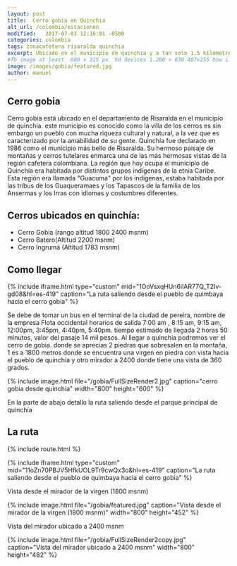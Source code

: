 ```yaml
---
layout: post
title:  Cerro gobia en Quinchia
alt_url: /colombia/estacionen
modified:   2017-07-03 12:16:01 -0500
categories: colombia 
tags: zonacafetera risaralda quinchia
excerpt: Ubicado en el municipio de quinchia y a tan solo 1.5 kilometros de su parque principal por un terreno suave, el cual lleva a una hermosa vista de la villa de los cerros. Es ideal para personas que estan iniciando en el senderismo o hiking.
#fb image at least  600 × 315 px  hd devices 1.200 × 630 487x255 how i see it
image: /images/gobia/featured.jpg
author: manuel
---
```

## Cerro gobia

Cerro gobia está ubicado en  el departamento de Risaralda en el municipio de quinchía. este municipio es  conocido como la villa de los cerros  es sin embargo un pueblo con mucha riqueza cultural y natural, a la vez que es caracterizado por la amabilidad de su gente.
Quinchía fue declarado en 1986 como el  municipio más bello de Risaralda. Su hermoso paisaje de montañas y cerros tutelares enmarca una de las más hermosas vistas de la región cafetera colombiana. 
La región que hoy ocupa el municipio de Quinchía era habitada por distintos grupos indígenas de la etnia Caribe. Esta región era llamada "Guacuma" por los indígenas, estaba habitada por las tribus de los Guaqueramaes y los Tapascos de la familia de los Ansermas y los Irras con idiomas y costumbres diferentes.

## Cerros ubicados en quinchía:
- Cerro Gobia (rango altitud  1800  2400 msnm)
- Cerro Batero(Altitud 2200 msnm)
- Cerro Ingrumá (Altitud 1783 msnm)

## Como llegar

{% include iframe.html
    type="custom"
    mid="1OoVsxqHUn6iIAR77Q_T2Iv-gd08&hl=es-419"
    caption="La ruta saliendo desde el pueblo de quimbaya hacia el cerro gobia"
%}

Se debe de tomar un bus en el terminal de la ciudad de pereira, nombre de la empresa Flota occidental horarios de salida 7:00 am , 8:15 am, 9:15 am, 12:00pm, 3:45pm,  4:40pm, 5:40pm. tiempo estimado de llegada 2 horas 50 minutos,  valor del pasaje 14 mil pesos. 
Al llegar a quinchía podremos ver el cerro de gobia.
donde se aprecias 2 piedras que sobresalen en la montaña, 1 es a 1800 metros donde se encuentra una virgen en piedra con vista hacia el pueblo de quinchía  y otro mirador a 2400 donde tiene una vista de 360 grados.


{% include image.html 
   file="/gobia/FullSizeRender2.jpg" 
   caption="cerro gobia desde quinchia"
   width="800"
   height="600"
%} 

En la parte de abajo detallo la ruta saliendo desde el parque principal de quinchía 

## La ruta

{% include route.html %} 

{% include iframe.html
    type="custom"
    mid="11oZn70PBJV5HfkUOL9Tr9cwQx3o&hl=es-419"
    caption="La ruta saliendo desde el pueblo de quimbaya hacia el cerro gobia"
%}

Vista desde el mirador de la virgen (1800 msnm)

{% include image.html 
   file="/gobia/featured.jpg" 
   caption="Vista desde el mirador de la virgen (1800 msnm)"
   width="800"
   height="452"
%} 

Vista del mirador ubicado a 2400 msnm

{% include image.html 
   file="/gobia/FullSizeRender2copy.jpg" 
   caption="Vista del mirador ubicado a 2400 msnm"
   width="800"
   height="482"
%} 

